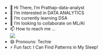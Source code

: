 - 👋 Hi There, I’m Prathap-data-analyst
- 👀 I’m interested in DATA ANALYTICS 
- 🌱 I’m currently learning DSA
- 💞️ I’m looking to collaborate on ML/AI
- 📫 How to reach me ...
  <br /> [<img src="https://img.shields.io/badge/LinkedIn-0077B5?style=for-the-badge&logo=linkedin&logoColor=white" />](https://www.linkedin.com/in/prathap-dataanalyst-641196314/)
- 😄 Pronouns: Techie
- ⚡ Fun fact: I Can Find Patterns in My Sleep!

<!---
Prathap-data-analyst/Prathap-data-analyst is a ✨ special ✨ repository because its `README.md` (this file) appears on your GitHub profile.
You can click the Preview link to take a look at your changes.
--->
